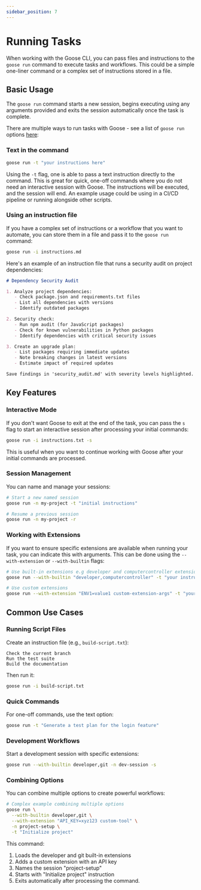 ```yaml
---
sidebar_position: 7
---
```

# Running Tasks

When working with the Goose CLI, you can pass files and instructions to the `goose run` command to execute tasks and workflows. This could be a simple one-liner command or a complex set of instructions stored in a file.

## Basic Usage

The `goose run` command starts a new session, begins executing using any arguments provided and exits the session automatically once the task is complete. 

There are multiple ways to run tasks with Goose - see a list of `goose run` options [here](/docs/guides/goose-cli-commands.md#run-options):

### Text in the command
```bash
goose run -t "your instructions here"
```

Using the `-t` flag, one is able to pass a text instruction directly to the command. This is great for quick, one-off commands where you do not need an interactive session with Goose. The instructions will be executed, and the session will end. An example usage could be using in a CI/CD pipeline or running alongside other scripts.

### Using an instruction file
If you have a complex set of instructions or a workflow that you want to automate, you can store them in a file and pass it to the `goose run` command:

```bash
goose run -i instructions.md
```

Here's an example of an instruction file that runs a security audit on project dependencies:

```md
# Dependency Security Audit

1. Analyze project dependencies:
   - Check package.json and requirements.txt files
   - List all dependencies with versions
   - Identify outdated packages

2. Security check:
   - Run npm audit (for JavaScript packages)
   - Check for known vulnerabilities in Python packages
   - Identify dependencies with critical security issues

3. Create an upgrade plan:
   - List packages requiring immediate updates
   - Note breaking changes in latest versions
   - Estimate impact of required updates

Save findings in 'security_audit.md' with severity levels highlighted.
```

## Key Features

### Interactive Mode

If you don't want Goose to exit at the end of the task, you can pass the `s` flag to start an interactive session after processing your initial commands:

```bash
goose run -i instructions.txt -s
```

This is useful when you want to continue working with Goose after your initial commands are processed.

### Session Management

You can name and manage your sessions:

```bash
# Start a new named session
goose run -n my-project -t "initial instructions"

# Resume a previous session
goose run -n my-project -r
```

### Working with Extensions

If you want to ensure specific extensions are available when running your task, you can indicate this with arguments. This can be done using the `--with-extension` or `--with-builtin` flags:

```bash
# Use built-in extensions e.g developer and computercontroller extensions
goose run --with-builtin "developer,computercontroller" -t "your instructions"

# Use custom extensions
goose run --with-extension "ENV1=value1 custom-extension-args" -t "your instructions"
```

## Common Use Cases

### Running Script Files

Create an instruction file (e.g., `build-script.txt`):
```text
Check the current branch
Run the test suite
Build the documentation
```

Then run it:
```bash
goose run -i build-script.txt
```

### Quick Commands

For one-off commands, use the text option:
```bash
goose run -t "Generate a test plan for the login feature"
```

### Development Workflows

Start a development session with specific extensions:
```bash
goose run --with-builtin developer,git -n dev-session -s
```

### Combining Options

You can combine multiple options to create powerful workflows:

```bash
# Complex example combining multiple options
goose run \
  --with-builtin developer,git \
  --with-extension "API_KEY=xyz123 custom-tool" \
  -n project-setup \
  -t "Initialize project" 
```

This command:
1. Loads the developer and git built-in extensions
2. Adds a custom extension with an API key
3. Names the session "project-setup"
4. Starts with "Initialize project" instruction
5. Exits automatically after processing the command.